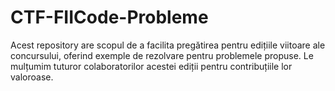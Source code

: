 # CTF-FIICode-Probleme
Acest repository are scopul de a facilita pregătirea pentru edițiile viitoare ale concursului, oferind exemple de rezolvare pentru problemele propuse. Le mulțumim tuturor colaboratorilor acestei ediții pentru contribuțiile lor valoroase.

